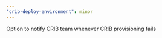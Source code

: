 ```yaml
---
"crib-deploy-environment": minor
---
```


Option to notify CRIB team whenever CRIB provisioning fails
